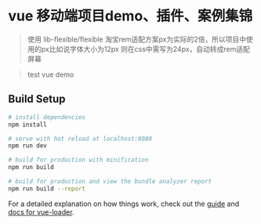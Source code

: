 # vue 移动端项目demo、插件、案例集锦
> 使用 lib-flexible/flexible 淘宝rem适配方案px为实际的2倍，所以项目中使用的px比如说字体大小为12px 则在css中需写为24px，自动转成rem适配屏幕

> test vue demo

## Build Setup

``` bash
# install dependencies
npm install

# serve with hot reload at localhost:8080
npm run dev

# build for production with minification
npm run build

# build for production and view the bundle analyzer report
npm run build --report
```

For a detailed explanation on how things work, check out the [guide](http://vuejs-templates.github.io/webpack/) and [docs for vue-loader](http://vuejs.github.io/vue-loader).
